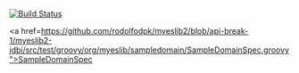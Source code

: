 [![Build Status](https://travis-ci.org/rodolfodpk/myeslib2.svg?branch=master)](https://travis-ci.org/rodolfodpk/myeslib2)


<a href=https://github.com/rodolfodpk/myeslib2/blob/api-break-1/myeslib2-jdbi/src/test/groovy/org/myeslib/sampledomain/SampleDomainSpec.groovy">SampleDomainSpec</a>